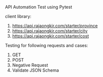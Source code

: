 API Automation Test using Pytest

client library:
1. https://api.rajaongkir.com/starter/province
2. https://api.rajaongkir.com/starter/city
3. https://api.rajaongkir.com/starter/cost

Testing for following requests and cases:
1. GET
2. POST
3. Negative Request
4. Validate JSON Schema
